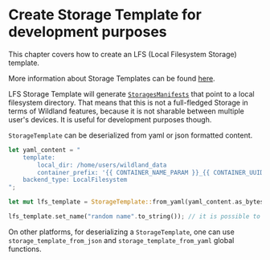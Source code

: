 # Create Storage Template for development purposes

This chapter covers how to create an LFS (Local Filesystem Storage) template.

More information about Storage Templates can be found [here](../features/storage_templates.md).

LFS Storage Template will generate [`StoragesManifests`](https://docs.wildland.dev/docs/wildland/lld/doc/wildland_corex/catlib_service/entities/trait.StorageManifest.html)
that point to a local filesystem directory. That means that this is not a full-fledged Storage in terms of Wildland features,
because it is not sharable between multiple user's devices. It is useful for development purposes though.

`StorageTemplate` can be deserialized from yaml or json formatted content.

```rust
let yaml_content = "
    template:
        local_dir: /home/users/wildland_data
        container_prefix: '{{ CONTAINER_NAME_PARAM }}_{{ CONTAINER_UUID_PARAM }}'
    backend_type: LocalFilesystem
";

let mut lfs_template = StorageTemplate::from_yaml(yaml_content.as_bytes().to_vec()).unwrap();

lfs_template.set_name("random name".to_string()); // it is possible to give it a name
```

On other platforms, for deserializing a `StorageTemplate`, one can use `storage_template_from_json`
and `storage_template_from_yaml` global functions.